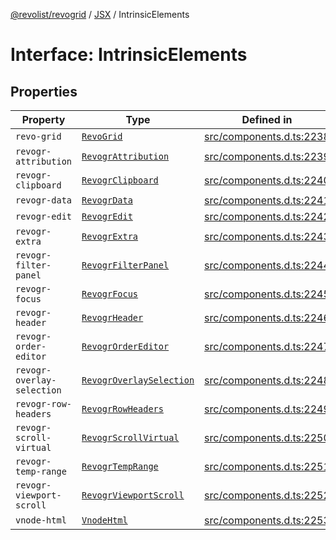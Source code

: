 [@revolist/revogrid](README.md) / [JSX](Namespace.JSX.md) / IntrinsicElements

# Interface: IntrinsicElements

## Properties

| Property | Type | Defined in |
| ------ | ------ | ------ |
| `revo-grid` | [`RevoGrid`](JSX.Interface.RevoGrid.md) | [src/components.d.ts:2238](https://github.com/revolist/revogrid/blob/9117a91ea8e0927df97ffd7fc238d04b4ddfdd05/src/components.d.ts#L2238) |
| `revogr-attribution` | [`RevogrAttribution`](JSX.Interface.RevogrAttribution.md) | [src/components.d.ts:2239](https://github.com/revolist/revogrid/blob/9117a91ea8e0927df97ffd7fc238d04b4ddfdd05/src/components.d.ts#L2239) |
| `revogr-clipboard` | [`RevogrClipboard`](JSX.Interface.RevogrClipboard.md) | [src/components.d.ts:2240](https://github.com/revolist/revogrid/blob/9117a91ea8e0927df97ffd7fc238d04b4ddfdd05/src/components.d.ts#L2240) |
| `revogr-data` | [`RevogrData`](JSX.Interface.RevogrData.md) | [src/components.d.ts:2241](https://github.com/revolist/revogrid/blob/9117a91ea8e0927df97ffd7fc238d04b4ddfdd05/src/components.d.ts#L2241) |
| `revogr-edit` | [`RevogrEdit`](JSX.Interface.RevogrEdit.md) | [src/components.d.ts:2242](https://github.com/revolist/revogrid/blob/9117a91ea8e0927df97ffd7fc238d04b4ddfdd05/src/components.d.ts#L2242) |
| `revogr-extra` | [`RevogrExtra`](JSX.Interface.RevogrExtra.md) | [src/components.d.ts:2243](https://github.com/revolist/revogrid/blob/9117a91ea8e0927df97ffd7fc238d04b4ddfdd05/src/components.d.ts#L2243) |
| `revogr-filter-panel` | [`RevogrFilterPanel`](JSX.Interface.RevogrFilterPanel.md) | [src/components.d.ts:2244](https://github.com/revolist/revogrid/blob/9117a91ea8e0927df97ffd7fc238d04b4ddfdd05/src/components.d.ts#L2244) |
| `revogr-focus` | [`RevogrFocus`](JSX.Interface.RevogrFocus.md) | [src/components.d.ts:2245](https://github.com/revolist/revogrid/blob/9117a91ea8e0927df97ffd7fc238d04b4ddfdd05/src/components.d.ts#L2245) |
| `revogr-header` | [`RevogrHeader`](JSX.Interface.RevogrHeader.md) | [src/components.d.ts:2246](https://github.com/revolist/revogrid/blob/9117a91ea8e0927df97ffd7fc238d04b4ddfdd05/src/components.d.ts#L2246) |
| `revogr-order-editor` | [`RevogrOrderEditor`](JSX.Interface.RevogrOrderEditor.md) | [src/components.d.ts:2247](https://github.com/revolist/revogrid/blob/9117a91ea8e0927df97ffd7fc238d04b4ddfdd05/src/components.d.ts#L2247) |
| `revogr-overlay-selection` | [`RevogrOverlaySelection`](JSX.Interface.RevogrOverlaySelection.md) | [src/components.d.ts:2248](https://github.com/revolist/revogrid/blob/9117a91ea8e0927df97ffd7fc238d04b4ddfdd05/src/components.d.ts#L2248) |
| `revogr-row-headers` | [`RevogrRowHeaders`](JSX.Interface.RevogrRowHeaders.md) | [src/components.d.ts:2249](https://github.com/revolist/revogrid/blob/9117a91ea8e0927df97ffd7fc238d04b4ddfdd05/src/components.d.ts#L2249) |
| `revogr-scroll-virtual` | [`RevogrScrollVirtual`](JSX.Interface.RevogrScrollVirtual.md) | [src/components.d.ts:2250](https://github.com/revolist/revogrid/blob/9117a91ea8e0927df97ffd7fc238d04b4ddfdd05/src/components.d.ts#L2250) |
| `revogr-temp-range` | [`RevogrTempRange`](JSX.Interface.RevogrTempRange.md) | [src/components.d.ts:2251](https://github.com/revolist/revogrid/blob/9117a91ea8e0927df97ffd7fc238d04b4ddfdd05/src/components.d.ts#L2251) |
| `revogr-viewport-scroll` | [`RevogrViewportScroll`](JSX.Interface.RevogrViewportScroll.md) | [src/components.d.ts:2252](https://github.com/revolist/revogrid/blob/9117a91ea8e0927df97ffd7fc238d04b4ddfdd05/src/components.d.ts#L2252) |
| `vnode-html` | [`VnodeHtml`](JSX.Interface.VnodeHtml.md) | [src/components.d.ts:2253](https://github.com/revolist/revogrid/blob/9117a91ea8e0927df97ffd7fc238d04b4ddfdd05/src/components.d.ts#L2253) |
